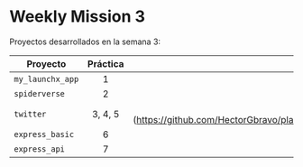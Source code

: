 # Weekly Mission 3

Proyectos desarrollados en la semana 3:

| Proyecto | Práctica | Link al repo |
| ------------- |:-------------:| -----:|
|`my_launchx_app`|1|[Link al repo](https://github.com/HectorGbravo/playbook/tree/main/weekly_mission_3/my_launchx_app)|
|`spiderverse`|2|[Link al repo](https://github.com/HectorGbravo/playbook/tree/main/weekly_mission_3/Spiderverse)|
|`twitter`|3, 4, 5|[Link al repo](https://github.com/HectorGbravo/playbook/tree/main/weekly_mission_3/tweeter|
|`express_basic`|6|[Link al repo](https://github.com/LaunchX-InnovaccionVirtual/MissionNodeJS)|
|`express_api`|7|[Link al repo](https://github.com/LaunchX-InnovaccionVirtual/MissionNodeJS)|
